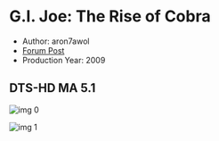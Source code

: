 # G.I. Joe: The Rise of Cobra

* Author: aron7awol
* [Forum Post](https://www.avsforum.com/threads/bass-eq-for-filtered-movies.2995212/post-56623286)
* Production Year: 2009

## DTS-HD MA 5.1

![img 0](https://i.imgur.com/2lBzh3U.jpg)

![img 1](https://i.imgur.com/5BILLJf.jpg)

